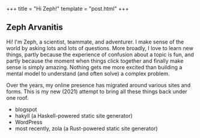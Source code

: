 +++
title = "Hi Zeph!"
template = "post.html"
+++

Zeph Arvanitis
---

Hi! I'm Zeph, a scientist, teammate, and adventurer. I make sense of the
world by asking lots and lots of questions. More broadly, I love to learn
new things, partly because the experience of confusion about a topic is
fun, and partly because the moment when things click together and finally
make sense is simply amazing. Nothing gets me more excited than building a
mental model to understand (and often solve) a complex problem.

Over the years, my online presence has migrated around various sites
and forms. This is my new (2021) attempt to bring all these things back
under one roof.

  * blogspot
  * hakyll (a Haskell-powered static site generator)
  * WordPress
  * most recently, zola (a Rust-powered static site generator)

